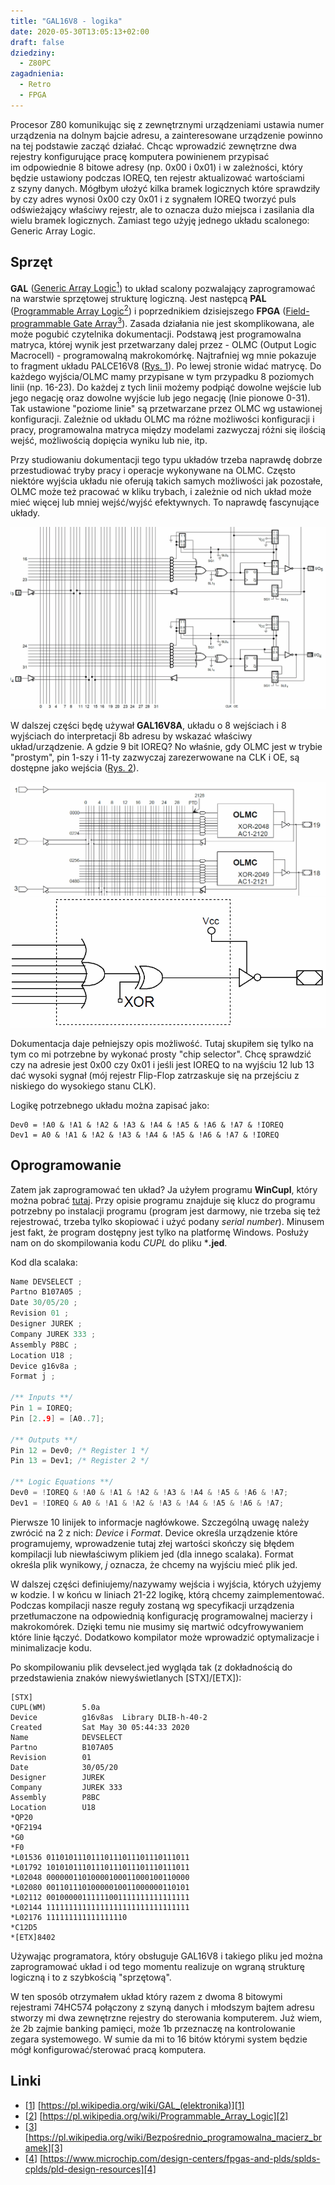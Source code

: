 ```yaml
---
title: "GAL16V8 - logika"
date: 2020-05-30T13:05:13+02:00
draft: false
dziedziny:
  - Z80PC
zagadnienia:
  - Retro
  - FPGA
---
```


Procesor Z80 komunikując się z&nbsp;zewnętrznymi urządzeniami ustawia numer urządzenia na&nbsp;dolnym bajcie adresu, a&nbsp;zainteresowane urządzenie powinno na&nbsp;tej podstawie zacząć działać. Chcąc wprowadzić zewnętrzne dwa rejestry konfigurujące pracę komputera powinienem przypisać im&nbsp;odpowiednie 8&nbsp;bitowe adresy (np.&nbsp;0x00 i&nbsp;0x01) i&nbsp;w&nbsp;zależności, który będzie ustawiony podczas IOREQ, ten rejestr aktualizować wartościami z&nbsp;szyny danych.
Mógłbym ułożyć kilka bramek logicznych które sprawdziły by&nbsp;czy adres wynosi 0x00 czy 0x01 i&nbsp;z&nbsp;sygnałem IOREQ tworzyć puls odświeżający właściwy rejestr, ale to&nbsp;oznacza dużo miejsca i zasilania dla wielu bramek logicznych. Zamiast tego użyję jednego układu scalonego: Generic Array Logic.

<!--more-->

## Sprzęt
**GAL** ([Generic Array Logic<sup>1</sup>][1]) to układ scalony pozwalający zaprogramować na warstwie sprzętowej strukturę logiczną. Jest następcą **PAL** ([Programmable Array Logic<sup>2</sup>][2]) i poprzednikiem dzisiejszego **FPGA** ([Field-programmable Gate Array<sup>3</sup>][3]). Zasada działania nie jest skomplikowana, ale może pogubić czytelnika dokumentacji. Podstawą jest programowalna matryca, której wynik jest przetwarzany dalej przez - OLMC (Output Logic Macrocell) - programowalną makrokomórkę. Najtrafniej wg mnie pokazuje to fragment układu PALCE16V8 ([Rys. 1](#[palce16v8_partial])). Po lewej stronie widać matrycę. Do każdego wyjścia/OLMC mamy przypisane w tym przypadku 8 poziomych linii (np. 16-23). Do każdej z tych linii możemy podpiąć dowolne wejście lub jego negację oraz dowolne wyjście lub jego negację (lnie pionowe 0-31). Tak ustawione "poziome linie" są przetwarzane przez OLMC wg ustawionej konfiguracji. Zależnie od układu OLMC ma różne możliwości konfiguracji i pracy, programowalna matryca między modelami zazwyczaj różni się ilością wejść, możliwością dopięcia wyniku lub nie, itp.

Przy studiowaniu dokumentacji tego typu układów trzeba naprawdę dobrze przestudiować tryby pracy i operacje wykonywane na OLMC. Często niektóre wyjścia układu nie oferują takich samych możliwości jak pozostałe, OLMC może też pracować w kliku trybach, i zależnie od nich układ może mieć więcej lub mniej wejść/wyjść efektywnych. To naprawdę fascynujące układy. 

![palce16v8_partial](/Z80/Logic/PALCE16V8_partial.png "Rys. 1) Fragment PALCE16V8")

W dalszej części będę używał **GAL16V8A**, układu o 8 wejściach i 8 wyjściach do interpretacji 8b adresu by wskazać właściwy układ/urządzenie. A gdzie 9 bit IOREQ? No właśnie, gdy OLMC jest w trybie "prostym", pin 1-szy i 11-ty zazwyczaj zarezerwowane na CLK i OE, są dostępne jako wejścia ([Rys. 2](#gal16v8_partial)).

![gal16v8_partial](/Z80/Logic/GAL16V8_partial.png "Rys. 2) Fragment GAL16V8 w Simple Mode")
![gal16v8_olmc](/Z80/Logic/GAL16V8_OLMC_sipmle.png "Rys. 3) OLMC w Simple Mode")

Dokumentacja daje pełniejszy opis możliwość. Tutaj skupiłem się tylko na tym co mi potrzebne by wykonać prosty "chip selector". Chcę sprawdzić czy na adresie jest 0x00 czy 0x01 i jeśli jest IOREQ to na wyjściu 12 lub 13 dać wysoki sygnał (mój rejestr Flip-Flop zatrzaskuje się na przejściu z niskiego do wysokiego stanu CLK).

Logikę potrzebnego układu można zapisać jako:

```
Dev0 = !A0 & !A1 & !A2 & !A3 & !A4 & !A5 & !A6 & !A7 & !IOREQ
Dev1 = A0 & !A1 & !A2 & !A3 & !A4 & !A5 & !A6 & !A7 & !IOREQ
```

## Oprogramowanie
Zatem jak zaprogramować ten układ? Ja użyłem programu **WinCupl**, który można pobrać [tutaj][4]. Przy opisie programu znajduje się klucz do programu potrzebny po instalacji programu (program jest darmowy, nie trzeba się też rejestrować, trzeba tylko skopiować i użyć podany *serial number*). Minusem jest fakt, że program dostępny jest tylko na platformę Windows. Posłuży nam on do skompilowania kodu *CUPL* do pliku ***.jed**.

Kod dla scalaka:

```c
Name DEVSELECT ;
Partno B107A05 ;
Date 30/05/20 ;
Revision 01 ;
Designer JUREK ;
Company JUREK 333 ;
Assembly P8BC ;
Location U18 ;
Device g16v8a ;
Format j ;

/** Inputs **/
Pin 1 = IOREQ;
Pin [2..9] = [A0..7]; 

/** Outputs **/
Pin 12 = Dev0; /* Register 1 */
Pin 13 = Dev1; /* Register 2 */

/** Logic Equations **/
Dev0 = !IOREQ & !A0 & !A1 & !A2 & !A3 & !A4 & !A5 & !A6 & !A7;
Dev1 = !IOREQ & A0 & !A1 & !A2 & !A3 & !A4 & !A5 & !A6 & !A7;
```

Pierwsze 10 linijek to informacje nagłówkowe. Szczególną uwagę należy zwrócić na 2 z nich: *Device* i *Format*. Device określa urządzenie które programujemy, wprowadzenie tutaj złej wartości skończy się błędem kompilacji lub niewłaściwym plikiem jed (dla innego scalaka). Format określa plik wynikowy, *j* oznacza, że chcemy na wyjściu mieć plik jed.

W dalszej części definiujemy/nazywamy wejścia i wyjścia, których użyjemy w kodzie. I w końcu w liniach 21-22 logikę, którą chcemy zaimplementować. Podczas kompilacji nasze reguły zostaną wg specyfikacji urządzenia przetłumaczone na odpowiednią konfigurację programowalnej macierzy i makrokomórek. Dzięki temu nie musimy się martwić odcyfrowywaniem które linie łączyć. Dodatkowo kompilator może wprowadzić optymalizacje i minimalizacje kodu.

Po skompilowaniu plik devselect.jed wygląda tak (z dokładnością do przedstawienia znaków niewyświetlanych [STX]/[ETX]):
```
[STX]
CUPL(WM)        5.0a
Device          g16v8as  Library DLIB-h-40-2
Created         Sat May 30 05:44:33 2020
Name            DEVSELECT 
Partno          B107A05 
Revision        01 
Date            30/05/20 
Designer        JUREK 
Company         JUREK 333 
Assembly        P8BC 
Location        U18 
*QP20 
*QF2194 
*G0 
*F0 
*L01536 01101011101110111011101110111011
*L01792 10101011101110111011101110111011
*L02048 00000011010000100011000100110000
*L02080 00110111010000010011000000110101
*L02112 00100000111111001111111111111111
*L02144 11111111111111111111111111111111
*L02176 111111111111111110
*C12D5
*[ETX]8402
```

Używając programatora, który obsługuje GAL16V8 i takiego pliku jed można zaprogramować układ i od tego momentu realizuje on wgraną strukturę logiczną i to z szybkością "sprzętową".

W ten sposób otrzymałem układ który razem z dwoma 8 bitowymi rejestrami 74HC574 połączony z szyną danych i młodszym bajtem adresu stworzy mi dwa zewnętrzne rejestry do sterowania komputerem. Już wiem, że 2b zajmie banking pamięci, może 1b przeznaczę na kontrolowanie zegara systemowego. W sumie da mi to 16 bitów którymi system będzie mógł konfigurować/sterować pracą komputera.

## Linki
 
 - [[1]] [https://pl.wikipedia.org/wiki/GAL_(elektronika)][1]
 - [[2]] [https://pl.wikipedia.org/wiki/Programmable_Array_Logic][2]
 - [[3]] [https://pl.wikipedia.org/wiki/Bezpośrednio_programowalna_macierz_bramek][3]
 - [[4]] [https://www.microchip.com/design-centers/fpgas-and-plds/splds-cplds/pld-design-resources][4]


[1]: https://pl.wikipedia.org/wiki/GAL_(elektronika)
[2]: https://pl.wikipedia.org/wiki/Programmable_Array_Logic
[3]: https://pl.wikipedia.org/wiki/Bezpośrednio_programowalna_macierz_bramek
[4]: https://www.microchip.com/design-centers/fpgas-and-plds/splds-cplds/pld-design-resources
